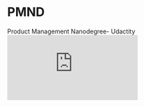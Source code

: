 # PMND
Product Management Nanodegree- Udactity
![Product Management.pdf](https://github.com/dianavile/PMND/blob/main/Product%20Management.pdf)
